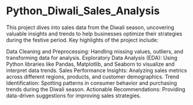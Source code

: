 # Python_Diwali_Sales_Analysis
This project dives into sales data from the Diwali season, uncovering valuable insights and trends to help businesses optimize their strategies during the festive period. Key highlights of the project include:

Data Cleaning and Preprocessing: Handling missing values, outliers, and transforming data for analysis.
Exploratory Data Analysis (EDA): Using Python libraries like Pandas, Matplotlib, and Seaborn to visualize and interpret data trends.
Sales Performance Insights: Analyzing sales metrics across different regions, products, and customer demographics.
Trend Identification: Spotting patterns in consumer behavior and purchasing trends during the Diwali season.
Actionable Recommendations: Providing data-driven suggestions for improving sales strategies.

